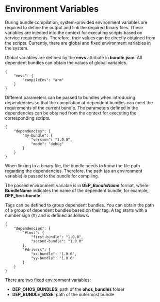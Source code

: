 # Environment Variables<a name="EN-US_TOPIC_0000001054807267"></a>

During bundle compilation, system-provided environment variables are required to define the output and link the required binary files. These variables are injected into the context for executing scripts based on service requirements. Therefore, their values can be directly obtained from the scripts. Currently, there are global and fixed environment variables in the system.

Global variables are defined by the  **envs**  attribute in  **bundle.json**. All dependent bundles can obtain the values of global variables.

```
{
    "envs": {
        "compileEnv": "arm"
    }
}
```

Different parameters can be passed to bundles when introducing dependencies so that the compilation of dependent bundles can meet the requirements of the current bundle. The parameters defined in the dependencies can be obtained from the context for executing the corresponding scripts.

```
{
    "dependencies": {
        "my-bundle": {
            "version": "1.0.0",
            "mode": "debug"
        }
    }
}
```

When linking to a binary file, the bundle needs to know the file path regarding the dependencies. Therefore, the path \(as an environment variable\) is passed to the bundle for compiling.

The passed environment variable is in  **DEP\__BundleName_**  format, where  **BundleName**  indicates the name of the dependent bundle, for example,  **DEP\_first-bundle**.

Tags can be defined to group dependent bundles. You can obtain the path of a group of dependent bundles based on their tag. A tag starts with a number sign \(\#\) and is defined as follows:

```
{
    "dependencies": {
        "#tool": {
            "first-bundle": "1.0.0",
            "second-bundle": "1.0.0"
        },
        "#drivers": {
            "xx-bundle": "1.0.0",
            "yy-bundle": "1.0.0"
        }
    }
}
```

There are two fixed environment variables:

-   **DEP\_OHOS\_BUNDLES**: path of the  **ohos\_bundles**  folder
-   **DEP\_BUNDLE\_BASE**: path of the outermost bundle

